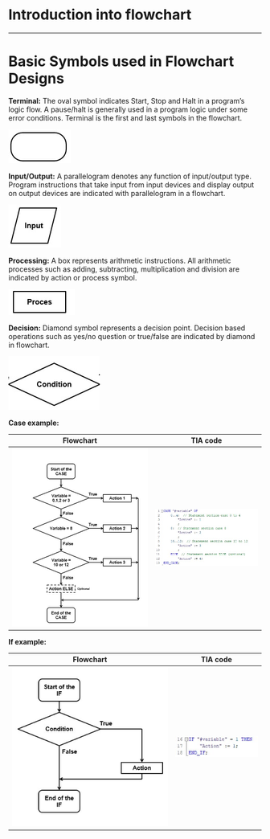 # Introduction into flowchart
_____________________________________
# Basic Symbols used in Flowchart Designs

**Terminal:** The oval symbol indicates Start, Stop and Halt in a program’s logic flow. A pause/halt is generally used in a program logic under some error conditions. Terminal is the first and last symbols in the flowchart.<P>

![Oval](../Ex03/Images/oval.jpg)

**Input/Output:** A parallelogram denotes any function of input/output type. Program instructions that take input from input devices and display output on output devices are indicated with parallelogram in a flowchart.

![Parallelogram](../Ex03/Images/parallel.jpg)

**Processing:** A box represents arithmetic instructions. All arithmetic processes such as adding, subtracting, multiplication and division are indicated by action or process symbol.

![Box](../Ex03/Images/square.jpg)

**Decision:** Diamond symbol represents a decision point. Decision based operations such as yes/no question or true/false are indicated by diamond in flowchart.

![Diamond](../Ex03/Images/diamond.jpg)

**Case example:**

| **Flowchart** | **TIA code** |
| :---: | :---: |
| ![Case example](../Ex03/Images/examplecase.jpg)  | ![Case example](../Ex03/Images/casetia.jpg)  |


**If example:**

| **Flowchart** | **TIA code** |
| :---: | :---: |
| ![IF example](../Ex03/Images/exampleif.jpg)  | ![IF example](../Ex03/Images/iftia.jpg)  |

